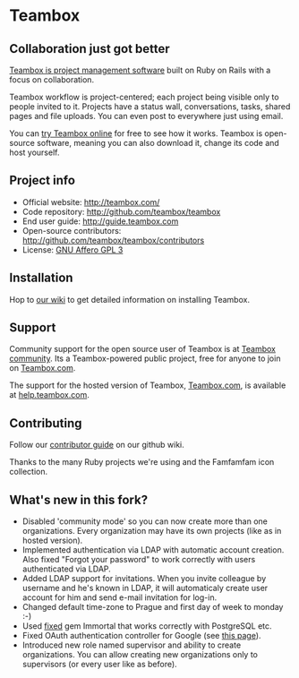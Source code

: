 # Teambox
## Collaboration just got better

[Teambox is project management software](http://teambox.com/) built on Ruby on Rails with a focus on collaboration.

Teambox workflow is project-centered; each project being visible only to people invited to it.
Projects have a status wall, conversations, tasks, shared pages and file uploads. You can even post
to everywhere just using email.

You can [try Teambox online](http://teambox.com/) for free to see how it works. Teambox is open-source software, meaning you
can also download it, change its code and host yourself.

Project info
------------

- Official website: <http://teambox.com/>
- Code repository: <http://github.com/teambox/teambox>
- End user guide: <http://guide.teambox.com>
- Open-source contributors: <http://github.com/teambox/teambox/contributors>
- License: [GNU Affero GPL 3](https://github.com/teambox/teambox/blob/master/LICENSE)

Installation
------------

Hop to [our wiki](http://wiki.github.com/teambox/teambox/ "Teambox wiki") to get detailed information on
installing Teambox.

Support
-------

Community support for the open source user of Teambox is at [Teambox community](http://teambox.com/community). Its a Teambox-powered public project, free for anyone to join on [Teambox.com](http://teambox.com).

The support for the hosted version of Teambox, [Teambox.com](http://teambox.com), is available at [help.teambox.com](http://help.teambox.com/).

Contributing
------------

Follow our [contributor guide](https://github.com/teambox/teambox/wiki/Contributing) on our github wiki.

Thanks to the many Ruby projects we're using and the Famfamfam icon collection.

What's new in this fork?
------------------------

- Disabled 'community mode' so you can now create more than one organizations. Every organization may have its own projects (like as in hosted version).
- Implemented authentication via LDAP with automatic account creation. Also fixed "Forgot your password" to work correctly with users authenticated via LDAP.
- Added LDAP support for invitations. When you invite colleague by username and he's known in LDAP, it will automaticaly create user account for him and send e-mail invitation for log-in.
- Changed default time-zone to Prague and first day of week to monday :-)
- Used [fixed](https://github.com/davidmm/immortal) gem Immortal that works correctly with PostgreSQL etc.
- Fixed OAuth authentication controller for Google (see [this page](https://teambox.com/projects/teambox/conversations/76950)).
- Introduced new role named supervisor and ability to create organizations. You can allow creating new organizations only to supervisors (or every user like as before).
